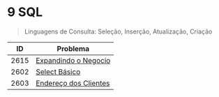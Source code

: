 # 9 SQL

>Linguagens de Consulta: Seleção, Inserção, Atualização, Criação

| ID   | Problema                                                                                    |
| ---- | ------------------------------------------------------------------------------------------- |
| 2615 | [Expandindo o Negocio](https://github.com/JefersonMelo/01-URI/tree/master/09-SQL/URI-2615)  |
| 2602 | [Select Básico](https://github.com/JefersonMelo/01-URI/tree/master/09-SQL/URI-2602)         |
| 2603 | [Endereço dos Clientes](https://github.com/JefersonMelo/01-URI/tree/master/09-SQL/URI-2603) |
